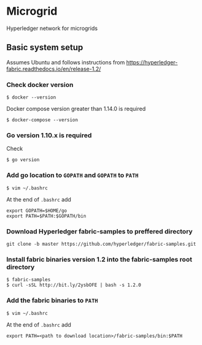 # Microgrid
Hyperledger network for microgrids


## Basic system setup

Assumes Ubuntu and follows instructions from https://hyperledger-fabric.readthedocs.io/en/release-1.2/

### Check docker version
```
$ docker --version
```
Docker compose version greater than 1.14.0 is required
```
$ docker-compose --version
```

### Go version 1.10.x is required
Check
```
$ go version
```

### Add go location to ```GOPATH``` and ```GOPATH``` to ```PATH```
```
$ vim ~/.bashrc
```
At the end of ```.bashrc``` add
```
export GOPATH=$HOME/go
export PATH=$PATH:$GOPATH/bin
```

### Download Hyperledger fabric-samples to preffered directory
```
git clone -b master https://github.com/hyperledger/fabric-samples.git
```

### Install fabric binaries version 1.2 into the fabric-samples root directory
```
$ fabric-samples
$ curl -sSL http://bit.ly/2ysbOFE | bash -s 1.2.0
```

### Add the fabric binaries to ```PATH```
```
$ vim ~/.bashrc
```
At the end of ```.bashrc``` add
```
export PATH=<path to download location>/fabric-samples/bin:$PATH
```
